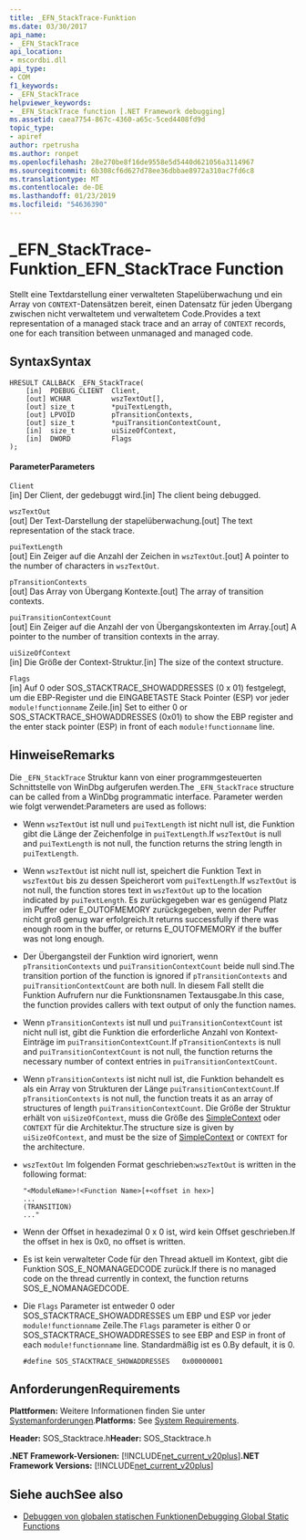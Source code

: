 ```yaml
---
title: _EFN_StackTrace-Funktion
ms.date: 03/30/2017
api_name:
- _EFN_StackTrace
api_location:
- mscordbi.dll
api_type:
- COM
f1_keywords:
- _EFN_StackTrace
helpviewer_keywords:
- _EFN_StackTrace function [.NET Framework debugging]
ms.assetid: caea7754-867c-4360-a65c-5ced4408fd9d
topic_type:
- apiref
author: rpetrusha
ms.author: ronpet
ms.openlocfilehash: 28e270be8f16de9558e5d5440d621056a3114967
ms.sourcegitcommit: 6b308cf6d627d78ee36dbbae8972a310ac7fd6c8
ms.translationtype: MT
ms.contentlocale: de-DE
ms.lasthandoff: 01/23/2019
ms.locfileid: "54636390"
---
```

# <a name="efnstacktrace-function"></a><span data-ttu-id="17fcf-102">_EFN_StackTrace-Funktion</span><span class="sxs-lookup"><span data-stu-id="17fcf-102">_EFN_StackTrace Function</span></span>
<span data-ttu-id="17fcf-103">Stellt eine Textdarstellung einer verwalteten Stapelüberwachung und ein Array von `CONTEXT`-Datensätzen bereit, einen Datensatz für jeden Übergang zwischen nicht verwaltetem und verwaltetem Code.</span><span class="sxs-lookup"><span data-stu-id="17fcf-103">Provides a text representation of a managed stack trace and an array of `CONTEXT` records, one for each transition between unmanaged and managed code.</span></span>  
  
## <a name="syntax"></a><span data-ttu-id="17fcf-104">Syntax</span><span class="sxs-lookup"><span data-stu-id="17fcf-104">Syntax</span></span>  
  
```  
HRESULT CALLBACK _EFN_StackTrace(  
    [in]  PDEBUG_CLIENT  Client,  
    [out] WCHAR          wszTextOut[],  
    [out] size_t         *puiTextLength,  
    [out] LPVOID         pTransitionContexts,  
    [out] size_t         *puiTransitionContextCount,  
    [in]  size_t         uiSizeOfContext,  
    [in]  DWORD          Flags  
);  
```  
  
#### <a name="parameters"></a><span data-ttu-id="17fcf-105">Parameter</span><span class="sxs-lookup"><span data-stu-id="17fcf-105">Parameters</span></span>  
 `Client`  
 <span data-ttu-id="17fcf-106">[in] Der Client, der gedebuggt wird.</span><span class="sxs-lookup"><span data-stu-id="17fcf-106">[in] The client being debugged.</span></span>  
  
 `wszTextOut`  
 <span data-ttu-id="17fcf-107">[out] Der Text-Darstellung der stapelüberwachung.</span><span class="sxs-lookup"><span data-stu-id="17fcf-107">[out] The text representation of the stack trace.</span></span>  
  
 `puiTextLength`  
 <span data-ttu-id="17fcf-108">[out] Ein Zeiger auf die Anzahl der Zeichen in `wszTextOut`.</span><span class="sxs-lookup"><span data-stu-id="17fcf-108">[out] A pointer to the number of characters in `wszTextOut`.</span></span>  
  
 `pTransitionContexts`  
 <span data-ttu-id="17fcf-109">[out] Das Array von Übergang Kontexte.</span><span class="sxs-lookup"><span data-stu-id="17fcf-109">[out] The array of transition contexts.</span></span>  
  
 `puiTransitionContextCount`  
 <span data-ttu-id="17fcf-110">[out] Ein Zeiger auf die Anzahl der von Übergangskontexten im Array.</span><span class="sxs-lookup"><span data-stu-id="17fcf-110">[out] A pointer to the number of transition contexts in the array.</span></span>  
  
 `uiSizeOfContext`  
 <span data-ttu-id="17fcf-111">[in] Die Größe der Context-Struktur.</span><span class="sxs-lookup"><span data-stu-id="17fcf-111">[in] The size of the context structure.</span></span>  
  
 `Flags`  
 <span data-ttu-id="17fcf-112">[in] Auf 0 oder SOS_STACKTRACE_SHOWADDRESSES (0 x 01) festgelegt, um die EBP-Register und die EINGABETASTE Stack Pointer (ESP) vor jeder `module!functionname` Zeile.</span><span class="sxs-lookup"><span data-stu-id="17fcf-112">[in] Set to either 0 or SOS_STACKTRACE_SHOWADDRESSES (0x01) to show the EBP register and the enter stack pointer (ESP) in front of each `module!functionname` line.</span></span>  
  
## <a name="remarks"></a><span data-ttu-id="17fcf-113">Hinweise</span><span class="sxs-lookup"><span data-stu-id="17fcf-113">Remarks</span></span>  
 <span data-ttu-id="17fcf-114">Die `_EFN_StackTrace` Struktur kann von einer programmgesteuerten Schnittstelle von WinDbg aufgerufen werden.</span><span class="sxs-lookup"><span data-stu-id="17fcf-114">The `_EFN_StackTrace` structure can be called from a WinDbg programmatic interface.</span></span> <span data-ttu-id="17fcf-115">Parameter werden wie folgt verwendet:</span><span class="sxs-lookup"><span data-stu-id="17fcf-115">Parameters are used as follows:</span></span>  
  
-   <span data-ttu-id="17fcf-116">Wenn `wszTextOut` ist null und `puiTextLength` ist nicht null ist, die Funktion gibt die Länge der Zeichenfolge in `puiTextLength`.</span><span class="sxs-lookup"><span data-stu-id="17fcf-116">If `wszTextOut` is null and `puiTextLength` is not null, the function returns the string length in `puiTextLength`.</span></span>  
  
-   <span data-ttu-id="17fcf-117">Wenn `wszTextOut` ist nicht null ist, speichert die Funktion Text in `wszTextOut` bis zu dessen Speicherort vom `puiTextLength`.</span><span class="sxs-lookup"><span data-stu-id="17fcf-117">If `wszTextOut` is not null, the function stores text in `wszTextOut` up to the location indicated by `puiTextLength`.</span></span> <span data-ttu-id="17fcf-118">Es zurückgegeben war es genügend Platz im Puffer oder E_OUTOFMEMORY zurückgegeben, wenn der Puffer nicht groß genug war erfolgreich.</span><span class="sxs-lookup"><span data-stu-id="17fcf-118">It returns successfully if there was enough room in the buffer, or returns E_OUTOFMEMORY if the buffer was not long enough.</span></span>  
  
-   <span data-ttu-id="17fcf-119">Der Übergangsteil der Funktion wird ignoriert, wenn `pTransitionContexts` und `puiTransitionContextCount` beide null sind.</span><span class="sxs-lookup"><span data-stu-id="17fcf-119">The transition portion of the function is ignored if `pTransitionContexts` and `puiTransitionContextCount` are both null.</span></span> <span data-ttu-id="17fcf-120">In diesem Fall stellt die Funktion Aufrufern nur die Funktionsnamen Textausgabe.</span><span class="sxs-lookup"><span data-stu-id="17fcf-120">In this case, the function provides callers with text output of only the function names.</span></span>  
  
-   <span data-ttu-id="17fcf-121">Wenn `pTransitionContexts` ist null und `puiTransitionContextCount` ist nicht null ist, gibt die Funktion die erforderliche Anzahl von Kontext-Einträge im `puiTransitionContextCount`.</span><span class="sxs-lookup"><span data-stu-id="17fcf-121">If `pTransitionContexts` is null and `puiTransitionContextCount` is not null, the function returns the necessary number of context entries in `puiTransitionContextCount`.</span></span>  
  
-   <span data-ttu-id="17fcf-122">Wenn `pTransitionContexts` ist nicht null ist, die Funktion behandelt es als ein Array von Strukturen der Länge `puiTransitionContextCount`.</span><span class="sxs-lookup"><span data-stu-id="17fcf-122">If `pTransitionContexts` is not null, the function treats it as an array of structures of length `puiTransitionContextCount`.</span></span> <span data-ttu-id="17fcf-123">Die Größe der Struktur erhält von `uiSizeOfContext`, muss die Größe des [SimpleContext](../../../../docs/framework/unmanaged-api/debugging/stacktrace-simplecontext-structure.md) oder `CONTEXT` für die Architektur.</span><span class="sxs-lookup"><span data-stu-id="17fcf-123">The structure size is given by `uiSizeOfContext`, and must be the size of [SimpleContext](../../../../docs/framework/unmanaged-api/debugging/stacktrace-simplecontext-structure.md) or `CONTEXT` for the architecture.</span></span>  
  
-   <span data-ttu-id="17fcf-124">`wszTextOut` Im folgenden Format geschrieben:</span><span class="sxs-lookup"><span data-stu-id="17fcf-124">`wszTextOut` is written in the following format:</span></span>  
  
    ```  
    "<ModuleName>!<Function Name>[+<offset in hex>]  
    ...  
    (TRANSITION)  
    ..."  
    ```  
  
-   <span data-ttu-id="17fcf-125">Wenn der Offset in hexadezimal 0 x 0 ist, wird kein Offset geschrieben.</span><span class="sxs-lookup"><span data-stu-id="17fcf-125">If the offset in hex is 0x0, no offset is written.</span></span>  
  
-   <span data-ttu-id="17fcf-126">Es ist kein verwalteter Code für den Thread aktuell im Kontext, gibt die Funktion SOS_E_NOMANAGEDCODE zurück.</span><span class="sxs-lookup"><span data-stu-id="17fcf-126">If there is no managed code on the thread currently in context, the function returns SOS_E_NOMANAGEDCODE.</span></span>  
  
-   <span data-ttu-id="17fcf-127">Die `Flags` Parameter ist entweder 0 oder SOS_STACKTRACE_SHOWADDRESSES um EBP und ESP vor jeder `module!functionname` Zeile.</span><span class="sxs-lookup"><span data-stu-id="17fcf-127">The `Flags` parameter is either 0 or SOS_STACKTRACE_SHOWADDRESSES to see EBP and ESP in front of each `module!functionname` line.</span></span> <span data-ttu-id="17fcf-128">Standardmäßig ist es 0.</span><span class="sxs-lookup"><span data-stu-id="17fcf-128">By default, it is 0.</span></span>  
  
    ```  
    #define SOS_STACKTRACE_SHOWADDRESSES   0x00000001  
    ```  
  
## <a name="requirements"></a><span data-ttu-id="17fcf-129">Anforderungen</span><span class="sxs-lookup"><span data-stu-id="17fcf-129">Requirements</span></span>  
 <span data-ttu-id="17fcf-130">**Plattformen:** Weitere Informationen finden Sie unter [Systemanforderungen](../../../../docs/framework/get-started/system-requirements.md).</span><span class="sxs-lookup"><span data-stu-id="17fcf-130">**Platforms:** See [System Requirements](../../../../docs/framework/get-started/system-requirements.md).</span></span>  
  
 <span data-ttu-id="17fcf-131">**Header:** SOS_Stacktrace.h</span><span class="sxs-lookup"><span data-stu-id="17fcf-131">**Header:** SOS_Stacktrace.h</span></span>  
  
 <span data-ttu-id="17fcf-132">**.NET Framework-Versionen:** [!INCLUDE[net_current_v20plus](../../../../includes/net-current-v20plus-md.md)]</span><span class="sxs-lookup"><span data-stu-id="17fcf-132">**.NET Framework Versions:** [!INCLUDE[net_current_v20plus](../../../../includes/net-current-v20plus-md.md)]</span></span>  
  
## <a name="see-also"></a><span data-ttu-id="17fcf-133">Siehe auch</span><span class="sxs-lookup"><span data-stu-id="17fcf-133">See also</span></span>
- [<span data-ttu-id="17fcf-134">Debuggen von globalen statischen Funktionen</span><span class="sxs-lookup"><span data-stu-id="17fcf-134">Debugging Global Static Functions</span></span>](../../../../docs/framework/unmanaged-api/debugging/debugging-global-static-functions.md)
